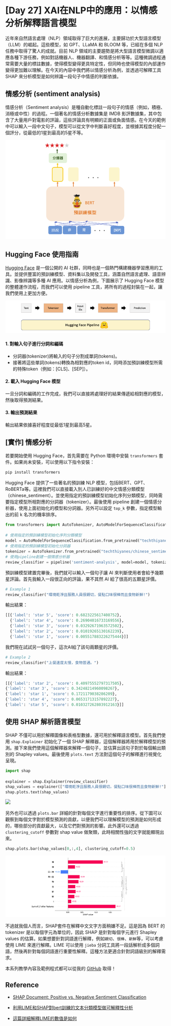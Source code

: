 # [Day 27] XAI在NLP中的應用：以情感分析解釋語言模型
近年來自然語言處理（NLP）領域取得了巨大的進展，主要歸功於大型語言模型（LLM）的崛起。這些模型，如 GPT、LLaMA 和 BLOOM 等，已經在多個 NLP 任務中取得了驚人的成就。目前 NLP 領域的主要趨勢是將大型語言模型微調以適應各種下游任務，例如對話機器人、機器翻譯、和情感分析等等。這種微調過程通常需要大量的標註數據，使得模型變得更具特定性，但同時也使得模型的內部運作變得更加難以理解。在今天的內容中我們將以情感分析為例，並透過可解釋工具 SHAP 來分析模型是如何辨識一段句子中情感的判斷依據。

## 情感分析 (sentiment analysis)
情感分析（Sentiment analysis）是種自動化標註一段句子的情感（例如，積極、消極或中性）的過程。一個著名的情感分析數據集是 IMDB 影評數據集，其中包含了大量用戶對電影的評論，這些評論具有明顯的正面或負面情感。在今天的範例中可以輸入一段中文句子，模型可以從文字中判斷喜好程度，並根據其程度分配一個評分，從最低的1星到最高的5星不等。

![](./image/img27-1.png)

## Hugging Face 使用指南
[Hugging Face](https://huggingface.co/) 是一個公開的 AI 社群，同時也是一個熱門構建機器學習應用的工具。並提供豐富的預訓練模型、資料集以及開發工具，涵蓋自然語言處理、語音辨識、影像辨識等多種 AI 應用。以情感分析為例，下圖展示了 Hugging Face 模型的整體運作流程，而我們可以使用 pipeline 工具，將所有的過程封裝在一起，讓我們使用上更加方便。

![](./image/img27-2.png)

#### 1. 對輸入句子進行分詞和編碼
- 分詞器(tokenizer)將輸入的句子分割成單詞(tokens)。
- 接著將這些單詞(tokens)轉換為相對應的token id，同時添加預訓練模型所需的特殊token（例如：[CLS]、[SEP]）。

#### 2. 載入 Hugging Face 模型
一旦分詞和編碼的工作完成，我們可以直接將處理好的結果傳遞給相對應的模型，然後取得預測結果。

#### 3. 輸出預測結果
輸出結果依據喜好程度從最低1星到最高5星。


## [實作] 情感分析
若要開始使用 Hugging Face，首先需要在 Python 環境中安裝 `transformers` 套件。如果尚未安裝，可以使用以下指令安裝：

```sh
pip install transformers
```

Hugging Face 提供了一些著名的預訓練 NLP 模型，包括BERT、GPT、RoBERTa等。這裡我們可以直接載入別人已訓練好的中文情感分類模型（chinese_sentiment）。並使用指定的預訓練模型初始化序列分類模型，同時需要指定模型所相對應的分詞器（tokenizer）。最後使用 pipeline 創建一個情感分析器，使用上面初始化的模型和分詞器。另外可以設定 `top_k` 參數，指定模型輸出的前 k 名次的機率排序。


```py
from transformers import AutoTokenizer, AutoModelForSequenceClassification, pipeline

# 使用指定的預訓練模型初始化序列分類模型
model = AutoModelForSequenceClassification.from_pretrained("techthiyanes/chinese_sentiment")
# 使用指定的預訓練模型初始化分詞器
tokenizer = AutoTokenizer.from_pretrained("techthiyanes/chinese_sentiment")
# 使用pipeline創建一個情感分析器
review_classifier = pipeline('sentiment-analysis', model=model, tokenizer=tokenizer, top_k=5)
```

預訓練模型建置完畢後，我們就可以輸入一個句子讓 AI 來判斷使用者會給予幾顆星評論。首先我輸入一段很正向的評論，果不其然 AI 給了很高的五顆星評價。

```py
# Example 1
review_classifier("環境乾淨且服務人員很親切，餐點口味很棒而且食物新鮮!")
```

輸出結果：
```py
[[{'label': 'star 5', 'score': 0.6823225617408752},
  {'label': 'star 4', 'score': 0.26904016733169556},
  {'label': 'star 3', 'score': 0.03292671963572502},
  {'label': 'star 2', 'score': 0.01019265130162239},
  {'label': 'star 1', 'score': 0.005517883226275444}]]
```

我們現在試試另一個句子，這次AI給了該句兩顆星的評價。

```py
# Example 2
review_classifier("上餐速度太慢，食物普通。")
```

輸出結果：
```py
[[{'label': 'star 2', 'score': 0.40975552797317505},
{'label': 'star 3', 'score': 0.34248214960098267},
{'label': 'star 1', 'score': 0.1721179038286209},
{'label': 'star 4', 'score': 0.06531713157892227},
{'label': 'star 5', 'score': 0.010327262803912163}]]
```

## 使用 SHAP 解析語言模型
SHAP 不僅可以用於解釋圖像和表格型數據，還可用於解釋語言模型。首先我們使用 `shap.Explainer` 初始化了一個 SHAP 解釋器，這個解釋器將用於解釋模型的預測。接下來我們使用這個解釋器來解釋一個句子，並估算出該句子對於每個輸出類別的 Shapley values。最後使用 `plots.text` 方法對這個句子的解釋進行視覺化呈現。

```py
import shap

explainer = shap.Explainer(review_classifier)
shap_values = explainer(["環境乾淨且服務人員很親切，餐點口味很棒而且食物新鮮!"])
shap.plots.text(shap_values)
```

![](https://i.imgur.com/1bLoCdI.gif)

另外也可以透過 `plots.bar` 詳細的針對每個文字進行重要性的排序。從下圖可以觀察到每個文字對於模型預測的貢獻，以便我們可以理解模型的預測是如何形成的，哪些部分的貢獻最大，以及它們對預測的影響。此外還可以透過 `clustering_cutoff` 參數對 shap value 做聚類，此時相關性強的文字就能顯現出來。

```py
shap.plots.bar(shap_values[0,:,4], clustering_cutoff=0.5)
```

![](./image/img27-4.png)

不過就我個人而言，SHAP套件在解釋中文文字方面稍嫌不足。這是因為 BERT 的 tokenizer 是以每個字元為單位的，因此 SHAP 是針對每個字元進行 Shapley values 的估算。如果想要針對詞語進行解釋，例如`親切`、`很棒`、`新鮮`等，可以考慮使用 LIME 來進行解釋。LIME 可以使用 `jieba` 分詞工具將一段話解析成多個詞語，然後再針對每個詞語進行重要性解釋。這種方法更適合針對詞語級別的解釋需求。


本系列教學內容及範例程式都可以從我的 [GitHub](https://github.com/andy6804tw/2023-15th-ironman) 取得！

## Reference
- [SHAP Document: Positive vs. Negative Sentiment Classification](https://shap.readthedocs.io/en/latest/example_notebooks/text_examples/sentiment_analysis/Positive%20vs.%20Negative%20Sentiment%20Classification.html)


- [利用LIME和SHAP對bert訓練的文本分類模型做可解釋性分析](https://zhuanlan.zhihu.com/p/476845575)
- [這篇詳細解釋LIME的數值是如何](https://towardsdatascience.com/what-makes-your-question-insincere-in-quora-26ee7658b010)